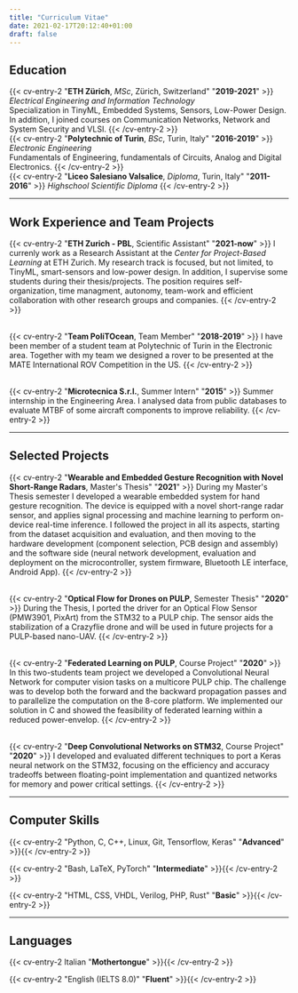 ```yaml
---
title: "Curriculum Vitae"
date: 2021-02-17T20:12:40+01:00
draft: false
---
```

## Education
{{< cv-entry-2 "**ETH Zürich**, *MSc*, Zürich, Switzerland" "**2019-2021**" >}}
*Electrical Engineering and Information Technology*\
Specialization in TinyML, Embedded Systems, Sensors, Low-Power Design.
In addition, I joined courses on Communication Networks, Network and System Security and VLSI.
{{< /cv-entry-2 >}}
\
{{< cv-entry-2 "**Polytechnic of Turin**, *BSc*, Turin, Italy" "**2016-2019**" >}}
*Electronic Engineering*\
Fundamentals of Engineering, fundamentals of Circuits, Analog and Digital Electronics.
{{< /cv-entry-2 >}}
\
{{< cv-entry-2 "**Liceo Salesiano Valsalice**, *Diploma*, Turin, Italy" "**2011-2016**" >}}
*Highschool Scientific Diploma*
{{< /cv-entry-2 >}}

---

## Work Experience and Team Projects
{{< cv-entry-2 "**ETH Zurich - PBL**, Scientific Assistant" "**2021-now**" >}}
I currenly work as a Research Assistant at the *Center for Project-Based Learning* at ETH Zurich.
My research track is focused, but not limited, to TinyML, smart-sensors and low-power design.
In addition, I supervise some students during their thesis/projects.
The position requires self-organization, time managment, autonomy, team-work and efficient collaboration with
other research groups and companies.
{{< /cv-entry-2 >}}

\
{{< cv-entry-2 "**Team PoliTOcean**, Team Member" "**2018-2019**" >}}
I have been member of a student team at Polytechnic of Turin in the Electronic area. Together
with my team we designed a rover to be presented at the MATE International ROV
Competition in the US.
{{< /cv-entry-2 >}}

\
{{< cv-entry-2 "**Microtecnica S.r.l.**, Summer Intern" "**2015**" >}}
Summer internship in the Engineering Area. I analysed data from public databases to
evaluate MTBF of some aircraft components to improve reliability.
{{< /cv-entry-2 >}}

---

## Selected Projects

{{< cv-entry-2 "**Wearable and Embedded Gesture Recognition with Novel Short-Range Radars**, Master's Thesis" "**2021**" >}}
During my Master's Thesis semester I developed a wearable embedded system for hand gesture recognition.
The device is equipped with a novel short-range radar sensor, and applies signal processing and machine learning to perform on-device real-time inference.
I followed the project in all its aspects, starting from the dataset acquisition and evaluation, and then moving to the hardware development (component selection, PCB design and assembly) and the software side (neural network development, evaluation and deployment on the microcontroller, system firmware, Bluetooth LE interface, Android App).
{{< /cv-entry-2 >}}

\
{{< cv-entry-2 "**Optical Flow for Drones on PULP**, Semester Thesis" "**2020**" >}}
During the Thesis, I ported the driver for an Optical Flow Sensor (PMW3901, PixArt) from the STM32 to a PULP chip.
The sensor aids the stabilization of a Crazyflie drone and will be used in future projects for a PULP-based nano-UAV.
{{< /cv-entry-2 >}}

\
{{< cv-entry-2 "**Federated Learning on PULP**, Course Project" "**2020**" >}}
In this two-students team project we developed a Convolutional Neural Network for computer vision tasks on a multicore PULP chip.
The challenge was to develop both the forward and the backward propagation passes and to parallelize the computation on the 8-core platform.
We implemented our solution in C and showed the feasibility of federated learning within a reduced power-envelop.
{{< /cv-entry-2 >}}

\
{{< cv-entry-2 "**Deep Convolutional Networks on STM32**, Course Project" "**2020**" >}}
I developed and evaluated different techniques to port a Keras neural network on the STM32, focusing on the efficiency and accuracy tradeoffs between floating-point implementation and quantized networks for memory and power critical settings.
{{< /cv-entry-2 >}}

---

## Computer Skills

{{< cv-entry-2 "Python, C, C++, Linux, Git, Tensorflow, Keras" "**Advanced**" >}}{{< /cv-entry-2 >}}

{{< cv-entry-2 "Bash, LaTeX, PyTorch" "**Intermediate**" >}}{{< /cv-entry-2 >}}

{{< cv-entry-2 "HTML, CSS, VHDL, Verilog, PHP, Rust" "**Basic**" >}}{{< /cv-entry-2 >}}

---

## Languages
{{< cv-entry-2 Italian "**Mothertongue**" >}}{{< /cv-entry-2 >}}

{{< cv-entry-2 "English (IELTS 8.0)" "**Fluent**" >}}{{< /cv-entry-2 >}}
